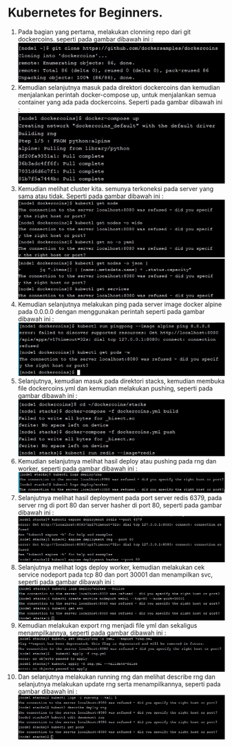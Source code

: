 # Kubernetes for Beginners.

1. Pada bagian yang pertama, melakukan clonning repo dari git dockercoins. seperti pada gambar dibawah ini :<br/>
![gambar-01](gambar-01.jpg)<br/>
2. Kemudian selanjutnya masuk pada direktori dockercoins dan kemudian menjalankan perintah docker-compose up, untuk menjalankan semua container yang ada pada dockercoins. Seperti pada gambar dibawah ini :<br/>
![gambar-02](gambar-02.jpg)<br/>
3. Kemudian melihat cluster kita. semunya terkoneksi pada server yang sama atau tidak. Seperti pada gambar dibawah ini :<br/> 
![gambar-03](gambar-03.jpg)<br/>
![gambar-04](gambar-04.jpg)<br/>
4. Kemudian selanjutnya melakukan ping pada server image docker alpine pada 0.0.0.0 dengan menggunakan perintah seperti pada gambar dibawah ini : <br>
![gambar-05](gambar-05.jpg)<br/>
5. Selanjutnya, kemudian masuk pada direktori stacks, kemudian membuka file dockercoins.yml dan kemudian melakukan pushing, seperti pada gambar dibawah ini : <br/>
![gambar-06](gambar-06.jpg)<br/>
6. Kemudian selanjutnya melihat hasil deploy atau pushing pada rng dan worker, seperti pada gambar dibawah ini :<br/>
![gambar-07](gambar-07.jpg)<br/>
7. Selanjutnya melihat hasil deployment pada port server redis 6379, pada server rng di port 80 dan server hasher di port 80, seperti pada gambar dibawah ini : <br/>
![gambar-08](gambar-08.jpg)<br/>
8. Selanjutnya melihat logs deploy worker, kemudian melakukan cek service nodeport pada tcp 80 dan port 30001 dan menampilkan svc, seperti pada gambar dibawah ini :<br/>
![gambar-09](gambar-09.jpg)<br/>
9. Kemudian melakukan export rng menjadi file yml dan sekaligus menampilkannya, seperti pada gambar dibawah ini :<br/>
![gambar-10](gambar-10.jpg)<br/>
10. Dan selanjutnya melakukan running rng dan melihat describe rng dan selanjutnya melakukan update rng serta menampilkannya, seperti pada gambar dibawah ini :<br/>
![gambar-11](gambar-11.jpg)<br/>


